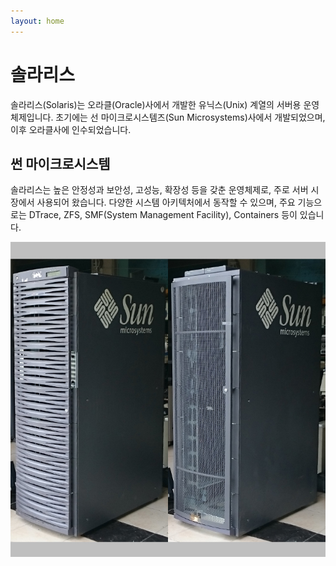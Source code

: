 ```yaml
---
layout: home
---
```


# 솔라리스
솔라리스(Solaris)는 오라클(Oracle)사에서 개발한 유닉스(Unix) 계열의 서버용 운영체제입니다. 초기에는 선 마이크로시스템즈(Sun Microsystems)사에서 개발되었으며, 이후 오라클사에 인수되었습니다. 



## 썬 마이크로시스템

솔라리스는 높은 안정성과 보안성, 고성능, 확장성 등을 갖춘 운영체제로, 주로 서버 시장에서 사용되어 왔습니다. 다양한 시스템 아키텍처에서 동작할 수 있으며, 주요 기능으로는 DTrace, ZFS, SMF(System Management Facility), Containers 등이 있습니다.



![img](./img/491015_represent)





